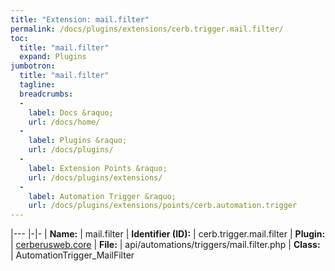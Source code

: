 ```yaml
---
title: "Extension: mail.filter"
permalink: /docs/plugins/extensions/cerb.trigger.mail.filter/
toc:
  title: "mail.filter"
  expand: Plugins
jumbotron:
  title: "mail.filter"
  tagline: 
  breadcrumbs:
  -
    label: Docs &raquo;
    url: /docs/home/
  -
    label: Plugins &raquo;
    url: /docs/plugins/
  -
    label: Extension Points &raquo;
    url: /docs/plugins/extensions/
  -
    label: Automation Trigger &raquo;
    url: /docs/plugins/extensions/points/cerb.automation.trigger
---
```


|---
|-|-
| **Name:** | mail.filter
| **Identifier (ID):** | cerb.trigger.mail.filter
| **Plugin:** | [cerberusweb.core](/docs/plugins/cerberusweb.core/)
| **File:** | api/automations/triggers/mail.filter.php
| **Class:** | AutomationTrigger_MailFilter

